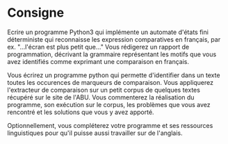 # Consigne

 Ecrire un programme Python3 qui implémente un automate d'états fini déterministe qui reconnaisse les expression comparatives en français, par ex. "...l'écran est plus petit que..." Vous rédigerez un rapport de programmation, décrivant la grammaire représentant les motifs que vous avez identifiés comme exprimant une comparaison en français.
 
 Vous écrirez un programme python qui permette d'identifier dans un texte toutes les occurences de marqueurs de comparaison. Vous appliquerez l'extracteur de comparaison sur un petit corpus de quelques textes récupéré sur le site de l'ABU. Vous commenterez la réalisation du programme, son exécution sur le corpus, les problèmes que vous avez rencontré et les solutions que vous y avez apporté.

Optionnellement, vous compléterez votre programme et ses ressources linguistiques pour qu'il puisse aussi travailler sur de l'anglais. 